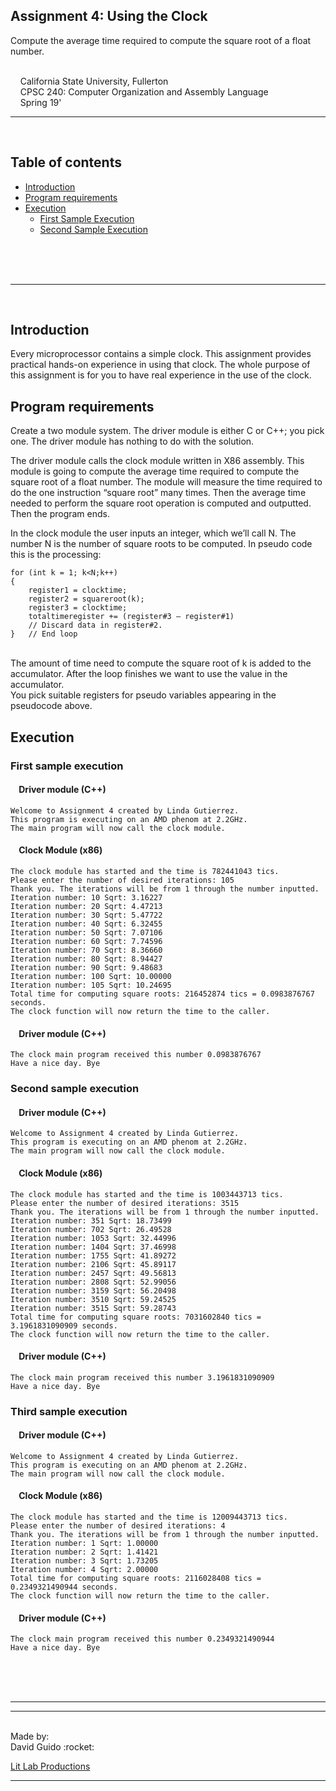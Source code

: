 
## Assignment 4: Using the Clock
Compute the average time required to compute the square root of a float number.

<br/>&nbsp;&nbsp;&nbsp;&nbsp;California State University, Fullerton
<br/>&nbsp;&nbsp;&nbsp;&nbsp;CPSC 240: Computer Organization and Assembly Language
<br/>&nbsp;&nbsp;&nbsp;&nbsp;Spring 19'
***
<br/>



## Table of contents
  * [Introduction](#introduction)
  * [Program requirements](#program-requirements)
  * [Execution](#execution)
     * [First Sample Execution](#first-sample-execution)
     * [Second Sample Execution](#second-sample-execution)
     
<br/><br/><br/>
***
<br/>

## Introduction
Every microprocessor contains a simple clock. This assignment provides practical hands-on
experience in using that clock. The whole purpose of this assignment is for you to have real
experience in the use of the clock.


## Program requirements
Create a two module system. The driver module is either C or C++; you pick one. The driver
module has nothing to do with the solution.<br/>

The driver module calls the clock module written in X86 assembly. This module is going to
compute the average time required to compute the square root of a float number. The module
will measure the time required to do the one instruction “square root” many times. Then the
average time needed to perform the square root operation is computed and outputted. Then the
program ends.<br/>

In the clock module the user inputs an integer, which we’ll call N. The number N is the number
of square roots to be computed. In pseudo code this is the processing:
<br/>

```
for (int k = 1; k<N;k++)
{
    register1 = clocktime;
    register2 = squareroot(k);
    register3 = clocktime;
    totaltimeregister += (register#3 – register#1)
    // Discard data in register#2.
}   // End loop
```
<br/>
The amount of time need to compute the square root of k is added to the accumulator. After the
loop finishes we want to use the value in the accumulator.

<br/>
You pick suitable registers for pseudo variables appearing in the pseudocode above.


## Execution

### First sample execution
#### &nbsp;&nbsp;&nbsp; Driver module (C++)
```
Welcome to Assignment 4 created by Linda Gutierrez.
This program is executing on an AMD phenom at 2.2GHz.
The main program will now call the clock module.
```

#### &nbsp;&nbsp;&nbsp; Clock Module (x86)
```
The clock module has started and the time is 782441043 tics.
Please enter the number of desired iterations: 105
Thank you. The iterations will be from 1 through the number inputted.
Iteration number: 10 Sqrt: 3.16227
Iteration number: 20 Sqrt: 4.47213
Iteration number: 30 Sqrt: 5.47722
Iteration number: 40 Sqrt: 6.32455
Iteration number: 50 Sqrt: 7.07106
Iteration number: 60 Sqrt: 7.74596
Iteration number: 70 Sqrt: 8.36660
Iteration number: 80 Sqrt: 8.94427
Iteration number: 90 Sqrt: 9.48683
Iteration number: 100 Sqrt: 10.00000
Iteration number: 105 Sqrt: 10.24695
Total time for computing square roots: 216452874 tics = 0.0983876767 seconds.
The clock function will now return the time to the caller.
```

#### &nbsp;&nbsp;&nbsp; Driver module (C++)
```
The clock main program received this number 0.0983876767
Have a nice day. Bye
```




### Second sample execution

#### &nbsp;&nbsp;&nbsp; Driver module (C++)
```
Welcome to Assignment 4 created by Linda Gutierrez.
This program is executing on an AMD phenom at 2.2GHz.
The main program will now call the clock module.
```

#### &nbsp;&nbsp;&nbsp; Clock Module (x86)
```
The clock module has started and the time is 1003443713 tics.
Please enter the number of desired iterations: 3515
Thank you. The iterations will be from 1 through the number inputted.
Iteration number: 351 Sqrt: 18.73499
Iteration number: 702 Sqrt: 26.49528
Iteration number: 1053 Sqrt: 32.44996
Iteration number: 1404 Sqrt: 37.46998
Iteration number: 1755 Sqrt: 41.89272
Iteration number: 2106 Sqrt: 45.89117
Iteration number: 2457 Sqrt: 49.56813
Iteration number: 2808 Sqrt: 52.99056
Iteration number: 3159 Sqrt: 56.20498
Iteration number: 3510 Sqrt: 59.24525
Iteration number: 3515 Sqrt: 59.28743
Total time for computing square roots: 7031602840 tics = 3.1961831090909 seconds.
The clock function will now return the time to the caller.
```

#### &nbsp;&nbsp;&nbsp; Driver module (C++)
```
The clock main program received this number 3.1961831090909
Have a nice day. Bye
```



### Third sample execution

#### &nbsp;&nbsp;&nbsp; Driver module (C++)
```
Welcome to Assignment 4 created by Linda Gutierrez.
This program is executing on an AMD phenom at 2.2GHz.
The main program will now call the clock module.
```

#### &nbsp;&nbsp;&nbsp; Clock Module (x86)
```
The clock module has started and the time is 12009443713 tics.
Please enter the number of desired iterations: 4
Thank you. The iterations will be from 1 through the number inputted.
Iteration number: 1 Sqrt: 1.00000
Iteration number: 2 Sqrt: 1.41421
Iteration number: 3 Sqrt: 1.73205
Iteration number: 4 Sqrt: 2.00000
Total time for computing square roots: 2116028408 tics = 0.2349321490944 seconds.
The clock function will now return the time to the caller.
```

#### &nbsp;&nbsp;&nbsp; Driver module (C++)
```
The clock main program received this number 0.2349321490944
Have a nice day. Bye
```


<br/><br/><br/>
***
***
<br/>
Made by:<br/>
David Guido :rocket:<br/>

[Lit Lab Productions](https://www.litlabproductions.com)
***
<br/>
